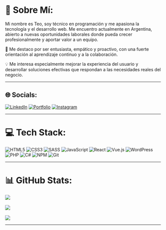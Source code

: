 # 💫 Sobre Mí:

Mi nombre es Teo, soy técnico en programación y me apasiona la tecnología y el desarrollo web. Me encuentro actualmente en Argentina, abierto a nuevas oportunidades laborales donde pueda crecer profesionalmente y aportar valor a un equipo.  

📍 Me destaco por ser entusiasta, empático y proactivo, con una fuerte orientación al aprendizaje continuo y a la colaboración.  

💡 Me interesa especialmente mejorar la experiencia del usuario y desarrollar soluciones efectivas que respondan a las necesidades reales del negocio.  

---

## 🌐 Socials:

[![LinkedIn](https://img.shields.io/badge/LinkedIn-%230077B5.svg?logo=linkedin&logoColor=white)](https://linkedin.com/in/teo-chiappero)
[![Portfolio](https://img.shields.io/badge/Portfolio-000?style=for-the-badge&logo=vercel&logoColor=white)](https://teochiappero.com)
[![Instagram](https://img.shields.io/badge/Instagram-E4405F?style=for-the-badge&logo=instagram&logoColor=white)](https://instagram.com/teochiappero)

---

# 💻 Tech Stack:

![HTML5](https://img.shields.io/badge/html5-%23E34F26.svg?style=for-the-badge&logo=html5&logoColor=white)
![CSS3](https://img.shields.io/badge/css3-%231572B6.svg?style=for-the-badge&logo=css3&logoColor=white)
![SASS](https://img.shields.io/badge/sass-%23CC6699.svg?style=for-the-badge&logo=sass&logoColor=white)
![JavaScript](https://img.shields.io/badge/javascript-%23323330.svg?style=for-the-badge&logo=javascript&logoColor=%23F7DF1E)
![React](https://img.shields.io/badge/react-%2320232a.svg?style=for-the-badge&logo=react&logoColor=%2361DAFB)
![Vue.js](https://img.shields.io/badge/vuejs-%2335495e.svg?style=for-the-badge&logo=vue.js&logoColor=%234FC08D)
![WordPress](https://img.shields.io/badge/wordpress-%23117AC9.svg?style=for-the-badge&logo=wordpress&logoColor=white)
![PHP](https://img.shields.io/badge/php-%23777BB4.svg?style=for-the-badge&logo=php&logoColor=white)
![C#](https://img.shields.io/badge/c%23-%23239120.svg?style=for-the-badge&logo=c-sharp&logoColor=white)
![NPM](https://img.shields.io/badge/NPM-%23CB3837.svg?style=for-the-badge&logo=npm&logoColor=white)
![Git](https://img.shields.io/badge/git-%23F05033.svg?style=for-the-badge&logo=git&logoColor=white)

---

# 📊 GitHub Stats:

![](https://github-readme-stats.vercel.app/api?username=teochiapp&theme=dark&hide_border=false&include_all_commits=true&count_private=true)<br/>  
![](https://github-readme-streak-stats.herokuapp.com/?user=teochiapp&theme=dark&hide_border=false)<br/>  
![](https://github-readme-stats.vercel.app/api/top-langs/?username=teochiapp&theme=dark&hide_border=false&include_all_commits=true&count_private=true&layout=compact)

---

